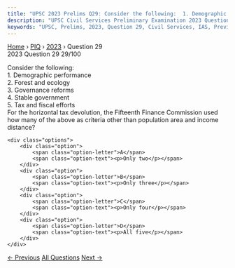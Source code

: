 ```yaml
---
title: "UPSC 2023 Prelims Q29: Consider the following:  1. Demographic performance  2. Fore..."
description: "UPSC Civil Services Preliminary Examination 2023 Question 29 with options and answer"
keywords: "UPSC, Prelims, 2023, Question 29, Civil Services, IAS, Previous Year Questions"
---
```


<nav class="breadcrumb">
    <a href="../../">Home</a>
    <span>›</span>
    <a href="../">PIQ</a>
    <span>›</span>
    <a href="./">2023</a>
    <span>›</span>
    <span>Question 29</span>
</nav>

<div class="question-header">
    <div class="question-meta">
        <span class="year-badge">2023</span>
        <span class="question-number">Question 29</span>
        <span class="progress">29/100</span>
    </div>
    <div class="progress-bar">
        <div class="progress-fill" style="width: 29.0%"></div>
    </div>
</div>

<div class="question-content">
    <div class="question-text">
        <p>Consider the following: <br />
1. Demographic performance <br />
2. Forest and ecology <br />
3. Governance reforms <br />
4. Stable government <br />
5. Tax and fiscal efforts <br />
For the horizontal tax devolution, the Fifteenth Finance Commission used how many of the above as criteria other than population area and income distance?</p>
    </div>
    
    <div class="options">
        <div class="option">
            <span class="option-letter">A</span>
            <span class="option-text"><p>Only two</p></span>
        </div>
        <div class="option">
            <span class="option-letter">B</span>
            <span class="option-text"><p>Only three</p></span>
        </div>
        <div class="option">
            <span class="option-letter">C</span>
            <span class="option-text"><p>Only four</p></span>
        </div>
        <div class="option">
            <span class="option-letter">D</span>
            <span class="option-text"><p>All five</p></span>
        </div>
    </div>
</div>

<div class="question-nav">
    <a href="../q028-consider-the-investments-in-the-following-assets-1/" class="nav-btn prev">← Previous</a>
    <a href="../" class="nav-btn center">All Questions</a>
    <a href="../q030-consider-the-following-infrastructure-sectors-1-af/" class="nav-btn next">Next →</a>
</div>
